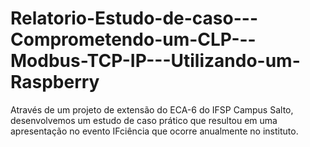 # Relatorio-Estudo-de-caso---Comprometendo-um-CLP---Modbus-TCP-IP---Utilizando-um-Raspberry
Através de um projeto de extensão do ECA-6 do IFSP Campus Salto, desenvolvemos um estudo de caso prático que resultou em uma apresentação no evento IFciência que ocorre anualmente no instituto.
